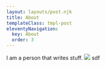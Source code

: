 ```yaml
---
layout: layouts/post.njk
title: About
templateClass: tmpl-post
eleventyNavigation:
  key: About
  order: 3
---
```


I am a person that writes stuff.
<img src = "/img/DSCF8472.JPG">
sdf
